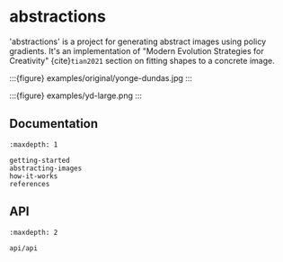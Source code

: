 # abstractions


'abstractions' is a project for generating abstract images using policy
gradients.  It's an implementation of "Modern Evolution Strategies for
Creativity" {cite}`tian2021` section on fitting shapes to a concrete image.

:::{figure} examples/original/yonge-dundas.jpg
:::

:::{figure} examples/yd-large.png
:::

## Documentation
```{toctree}
:maxdepth: 1

getting-started
abstracting-images
how-it-works
references
```

## API
```{toctree}
:maxdepth: 2

api/api
```
